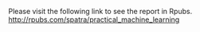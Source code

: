 Please visit the following link to see the report in Rpubs. 
http://rpubs.com/spatra/practical_machine_learning
